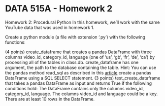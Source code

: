 # DATA 515A - Homework 2
Homework 2: Procedural Python
In this homework, we’ll work with the same YouTube data that was used in homework 1.

Create a python module (a file with extension ‘.py’) with the following functions:

(4 points) create_dataframe that creates a pandas DataFrame with three columns video_id, category_id, language (one of  ‘us’, ‘gb’, ‘fr’, ‘de’, ‘ca’) by processing all of the tables in class.db. create_dataframe has one argument, the path to the database containing the table.
Hint: You can use the pandas method read_sql as described in this [article](https://www.dataquest.io/blog/python-pandas-databases/) create a pandas DataFrame using a SQL SELECT statement.
(3 points) test_create_dataframe that takes a pandas DataFrame as input and returns True if the following conditions hold:
The DataFrame contains only the columns video_id, category_id, language.
The columns video_id and language could be a key.
There are at least 10 rows in the DataFrame.
